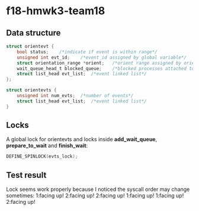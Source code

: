 # f18-hmwk3-team18

## Data structure
```c
struct orientevt {
	bool status;	/*indicate if event is within range*/
	unsigned int evt_id;	/*event_id assigned by global variable*/
	struct orientation_range *orient;	/*orient range assigned by orientevt_create*/
	wait_queue_head_t blocked_queue;	/*blocked processes attached to this event*/
	struct list_head evt_list;	/*event linked list*/
};

struct orientevts {
	unsigned int num_evts;	/*number of events*/
	struct list_head evt_list;	/*event linked list*/
}
```
## Locks
A global lock for orientevts and locks inside **add_wait_queue**, **prepare_to_wait** and **finish_wait**:
```c
DEFINE_SPINLOCK(evts_lock);
```
## Test result
Lock seems work properly because I noticed the syscall order may change sometimes:
1:facing up!
2:facing up!
2:facing up!
1:facing up!
1:facing up!
2:facing up!

